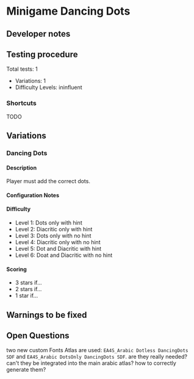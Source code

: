 # Minigame Dancing Dots

## Developer notes

## Testing procedure

Total tests: 1
- Variations: 1
- Difficulty Levels: ininfluent

### Shortcuts
TODO


## Variations

### Dancing Dots
#### Description
Player must add the correct dots.
 
#### Configuration Notes

#### Difficulty
- Level 1: Dots only with hint
- Level 2: Diacritic only with hint
- Level 3: Dots only with no hint
- Level 4: Diacritic only with no hint
- Level 5: Dot and Diacritic with hint
- Level 6: Doat and Diacritic with no hint

#### Scoring
- 3 stars if...
- 2 stars if...
- 1 star if...


## Warnings to be fixed

## Open Questions
two new custom Fonts Atlas are used: `EA4S_Arabic Dotless DancingDots  SDF` and `EA4S_Arabic DotsOnly DancingDots SDF`. are they really needed? can't they be integrated into the main arabic atlas?
how to correctly generate them?
